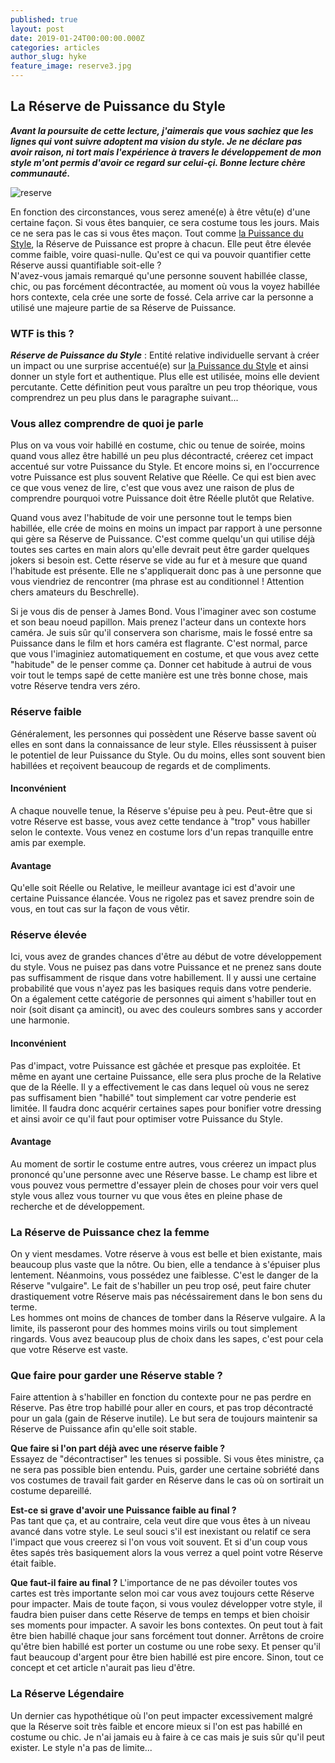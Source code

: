 ```yaml
---
published: true
layout: post
date: 2019-01-24T00:00:00.000Z
categories: articles
author_slug: hyke
feature_image: reserve3.jpg
---
```

## La Réserve de Puissance du Style

***Avant la poursuite de cette lecture, j'aimerais que vous sachiez que les lignes qui vont suivre adoptent ma vision du style. Je ne déclare pas avoir raison, ni tort mais l'expérience à travers le développement de mon style m'ont permis d'avoir ce regard sur celui-çi. Bonne lecture chère communauté.***

![reserve]({{site.url}}/{{site.baseurl}}img/reserve3.jpg)

En fonction des circonstances, vous serez amené(e) à être vêtu(e) d'une certaine façon. Si vous êtes banquier, ce sera costume tous les jours. Mais ce ne sera pas le cas si vous êtes maçon. 
Tout comme [la Puissance du Style](http://www.crevardstyle.com/La-Puissance-du-Style), la Réserve de Puissance est propre à chacun. Elle peut être élevée comme faible, voire quasi-nulle. Qu'est ce qui va pouvoir quantifier cette Réserve aussi quantifiable soit-elle ?  
N'avez-vous jamais remarqué qu'une personne souvent habillée classe, chic, ou pas forcément décontractée, au moment où vous la voyez habillée hors contexte, cela crée une sorte de fossé. Cela arrive car la personne a utilisé une majeure partie de sa Réserve de Puissance.  

### WTF is this ?

***Réserve de Puissance du Style*** : Entité relative individuelle servant à créer un impact ou une surprise accentué(e) sur [la Puissance du Style](http://www.crevardstyle.com/La-Puissance-du-Style) et ainsi donner un style fort et authentique. Plus elle est utilisée, moins elle devient percutante. Cette définition peut vous paraître un peu trop théorique, vous comprendrez un peu plus dans le paragraphe suivant...

### Vous allez comprendre de quoi je parle

Plus on va vous voir habillé en costume, chic ou tenue de soirée, moins quand vous allez être habillé un peu plus décontracté, créerez cet impact accentué sur votre Puissance du Style. Et encore moins si, en l'occurrence votre Puissance est plus souvent Relative que Réelle. Ce qui est bien avec ce que vous venez de lire, c'est que vous avez une raison de plus de comprendre pourquoi votre Puissance doit être Réelle plutôt que Relative.  

Quand vous avez l'habitude de voir une personne tout le temps bien habillée, elle crée de moins en moins un impact par rapport à une personne qui gère sa Réserve de Puissance. C'est comme quelqu'un qui utilise déjà toutes ses cartes en main alors qu'elle devrait peut être garder quelques jokers si besoin est.
Cette réserve se vide au fur et à mesure que quand l'habitude est présente. Elle ne s'appliquerait donc pas à une personne que vous viendriez de rencontrer (ma phrase est au conditionnel ! Attention chers amateurs du Beschrelle).  

Si je vous dis de penser à James Bond. Vous l'imaginer avec son costume et son beau noeud papillon. Mais prenez l'acteur dans un contexte hors caméra. Je suis sûr qu'il conservera son charisme, mais le fossé entre sa Puissance dans le film et hors caméra est flagrante. C'est normal, parce que vous l'imaginiez automatiquement en costume, et que vous avez cette "habitude" de le penser comme ça. Donner cet habitude à autrui de vous voir tout le temps sapé de cette manière est une très bonne chose, mais votre Réserve tendra vers zéro.

### Réserve faible

Généralement, les personnes qui possèdent une Réserve basse savent où elles en sont dans la connaissance de leur style. Elles réussissent à puiser le potentiel de leur Puissance du Style. Ou du moins, elles sont souvent bien habillées et reçoivent beaucoup de regards et de compliments.

#### Inconvénient

A chaque nouvelle tenue, la Réserve s'épuise peu à peu.
Peut-être que si votre Réserve est basse, vous avez cette tendance à "trop" vous habiller selon le contexte. Vous venez en costume lors d'un repas tranquille entre amis par exemple.

#### Avantage

Qu'elle soit Réelle ou Relative, le meilleur avantage ici est d'avoir une certaine Puissance élancée. Vous ne rigolez pas et savez prendre soin de vous, en tout cas sur la façon de vous vêtir.

### Réserve élevée

Ici, vous avez de grandes chances d'être au début de votre développement du style. Vous ne puisez pas dans votre Puissance et ne prenez sans doute pas suffisamment de risque dans votre habillement. Il y aussi une certaine probabilité que vous n'ayez pas les basiques requis dans votre penderie. On a également cette catégorie de personnes qui aiment s'habiller tout en noir (soit disant ça amincit), ou avec des couleurs sombres sans y accorder une harmonie.

#### Inconvénient

Pas d'impact, votre Puissance est gâchée et presque pas exploitée. Et même en ayant une certaine Puissance, elle sera plus proche de la Relative que de la Réelle. Il y a effectivement le cas dans lequel où vous ne serez pas suffisament bien "habillé" tout simplement car votre penderie est limitée. Il faudra donc acquérir certaines sapes pour bonifier votre dressing et ainsi avoir ce qu'il faut pour optimiser votre Puissance du Style.

#### Avantage

Au moment de sortir le costume entre autres, vous créerez un impact plus prononcé qu'une personne avec une Réserve basse.
Le champ est libre et vous pouvez vous permettre d'essayer plein de choses pour voir vers quel style vous allez vous tourner vu que vous êtes en pleine phase de recherche et de développement. 

### La Réserve de Puissance chez la femme

On y vient mesdames. Votre réserve à vous est belle et bien existante, mais beaucoup plus vaste que la nôtre. Ou bien, elle a tendance à s'épuiser plus lentement. Néanmoins, vous possédez une faiblesse. C'est le danger de la Réserve "vulgaire". Le fait de s'habiller un peu trop osé, peut faire chuter drastiquement votre Réserve mais pas nécéssairement dans le bon sens du terme.  
Les hommes ont moins de chances de tomber dans la Réserve vulgaire. A la limite, ils passeront pour des hommes moins virils ou tout simplement ringards. Vous avez beaucoup plus de choix dans les sapes, c'est pour cela que votre Réserve est vaste. 

### Que faire pour garder une Réserve stable ? 

Faire attention à s'habiller en fonction du contexte pour ne pas perdre en Réserve. 
Pas être trop habillé pour aller en cours, et pas trop décontracté pour un gala (gain de Réserve inutile). Le but sera de toujours maintenir sa Réserve de Puissance afin qu'elle soit stable.  

**Que faire si l'on part déjà avec une réserve faible ?**  
Essayez de "décontractiser" les tenues si possible. Si vous êtes ministre, ça ne sera pas possible bien entendu. Puis, garder une certaine sobriété dans vos costumes de travail fait garder en Réserve dans le cas où on sortirait un costume depareillé.

**Est-ce si grave d'avoir une Puissance faible au final ?**  
Pas tant que ça, et au contraire, cela veut dire que vous êtes à un niveau avancé dans votre style. Le seul souci s'il est inexistant ou relatif ce sera l'impact que vous creerez si l'on vous voit souvent. Et si d'un coup vous êtes sapés très basiquement alors la vous verrez a quel point votre Réserve était faible.

**Que faut-il faire au final ?**
L'importance de ne pas dévoiler toutes vos cartes est très importante selon moi car vous avez toujours cette Réserve pour impacter. Mais de toute façon, si vous voulez développer votre style, il faudra bien puiser dans cette Réserve de temps en temps et bien choisir ses moments pour impacter. A savoir les bons contextes. On peut tout à fait être bien habillé chaque jour sans forcément tout donner. Arrêtons de croire qu'être bien habillé est porter un costume ou une robe sexy. Et penser qu'il faut beaucoup d'argent pour être bien habillé est pire encore. Sinon, tout ce concept et cet article n'aurait pas lieu d'être.

### La Réserve Légendaire

Un dernier cas hypothétique où l'on peut impacter excessivement malgré que la Réserve soit très faible et encore mieux si l'on est pas habillé en costume ou chic. Je n'ai jamais eu à faire à ce cas mais je suis sûr qu'il peut exister. Le style n'a pas de limite...

